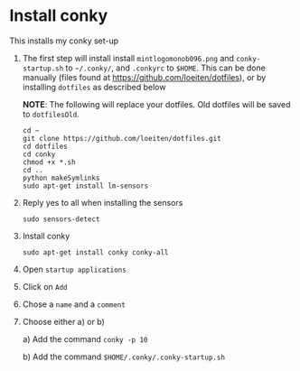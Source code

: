 # Install conky

This installs my conky set-up

1. The first step will install install `mintlogomonob096.png` and
   `conky-startup.sh` to `~/.conky/`, and `.conkyrc` to `$HOME`.
   This can be done manually (files found at
   https://github.com/loeiten/dotfiles), or by installing `dotfiles` as
   described below

   **NOTE**:
   The following will replace your dotfiles.
   Old dotfiles will be saved to `dotfilesOld`.

   ```
   cd ~
   git clone https://github.com/loeiten/dotfiles.git
   cd dotfiles
   cd conky
   chmod +x *.sh
   cd ..
   python makeSymlinks
   sudo apt-get install lm-sensors
   ```

2. Reply yes to all when installing the sensors

   ```
   sudo sensors-detect
   ```

3. Install conky

   ```
   sudo apt-get install conky conky-all
   ```
4. Open `startup applications`
5. Click on `Add`
6. Chose a `name` and a `comment`
7. Choose either a) or b)

   a) Add the command `conky -p 10`

   b) Add the command `$HOME/.conky/.conky-startup.sh`
